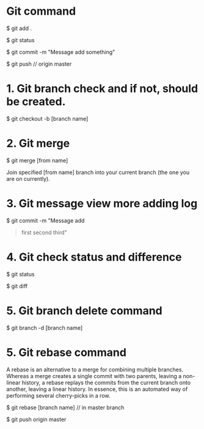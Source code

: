 # Git command

$ git add .

$ git status

$ git commit -m "Message add something"

$ git push // origin master

# 1. Git branch check and if not, should be created.

$ git checkout -b [branch name]

# 2. Git merge

$ git merge [from name]

Join specified [from name] branch into your current branch (the one
you are on currently).

# 3. Git message view more adding log

$ git commit -m "Message add 
> first
> second
> third"

# 4. Git check status and difference

$ git status

$ git diff

# 5. Git branch delete command

$ git branch -d [branch name]

# 5. Git rebase command
A rebase is an alternative to a merge for combining multiple branches. Whereas a merge creates a single commit with two parents, leaving a non-linear history, a rebase replays the commits from the current branch onto another, leaving a linear history. In essence, this is an automated way of performing several cherry-picks in a row.

$ git rebase [branch name] // in master branch

$ git push origin master